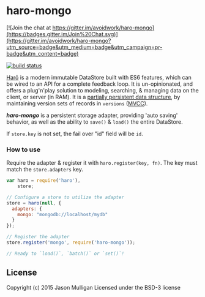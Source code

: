 # haro-mongo

[![Join the chat at https://gitter.im/avoidwork/haro-mongo](https://badges.gitter.im/Join%20Chat.svg)](https://gitter.im/avoidwork/haro-mongo?utm_source=badge&utm_medium=badge&utm_campaign=pr-badge&utm_content=badge)

[![build status](https://secure.travis-ci.org/avoidwork/haro-mongo.svg)](http://travis-ci.org/avoidwork/haro-mongo)

[Harō](http://haro.rocks) is a modern immutable DataStore built with ES6 features, which can be wired to an API for a complete feedback loop.
It is un-opinionated, and offers a plug'n'play solution to modeling, searching, & managing data on the client, or server
(in RAM). It is a [partially persistent data structure](https://en.wikipedia.org/wiki/Persistent_data_structure), by maintaining version sets of records in `versions` ([MVCC](https://en.wikipedia.org/wiki/Multiversion_concurrency_control)).

***haro-mongo*** is a persistent storage adapter, providing 'auto saving' behavior, as well as the ability to `save()` & `load()` the entire DataStore.

If `store.key` is not set, the fail over "id" field will be `id`.

### How to use
Require the adapter & register it with `haro.register(key, fn)`. The key must match the `store.adapters` key.

```javascript
var haro = require('haro'),
    store;

// Configure a store to utilize the adapter
store = haro(null, {
  adapters: {
    mongo: "mongodb://localhost/mydb"
  }
});

// Register the adapter
store.register('mongo', require('haro-mongo'));

// Ready to `load()`, `batch()` or `set()`!
```

## License
Copyright (c) 2015 Jason Mulligan
Licensed under the BSD-3 license

